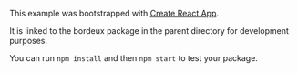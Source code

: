 This example was bootstrapped with [Create React App](https://github.com/facebook/create-react-app).

It is linked to the bordeux package in the parent directory for development purposes.

You can run `npm install` and then `npm start` to test your package.
